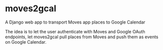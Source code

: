 moves2gcal
==========

A Django web app to transport Moves app places to Google Calendar

The idea is to let the user authenticate with Moves and Google OAuth endpoints, let moves2gcal pull
places from Moves and push them as events on Google Calendar.
